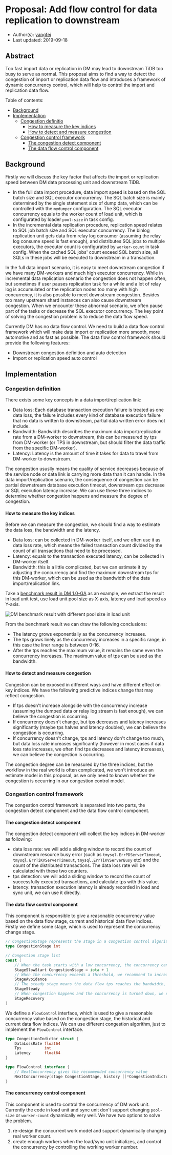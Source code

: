 # Proposal: Add flow control for data replication to downstream

- Author(s):    [yangfei](https://github.com/amyangfei)
- Last updated: 2019-09-18

## Abstract

Too fast import data or replication in DM may lead to downstream TiDB too busy to serve as normal. This proposal aims to find a way to detect the congestion of import or replication data flow and introduces a framework of dynamic concurrency control, which will help to control the import and replication data flow.

Table of contents:

- [Background](#Background)
- [Implementation](#Implementation)
    - [Congestion definitio](#Congestion-definitio)
        - [How to measure the key indices](#How-to-measure-the-key-indices)
        - [How to detect and measure congestion](#How-to-detect-and-measure-congestion)
    - [Congestion control framework](#Congestion-control-framework)
        - [The congestion detect component](#The-congestion-detect-component)
        - [The data flow control component](#The-data-flow-control-component)

## Background

Firstly we will discuss the key factor that affects the import or replication speed between DM data processing unit and downstream TiDB.

- In the full data import procedure, data import speed is based on the SQL batch size and SQL executor concurrency. The SQL batch size is mainly determined by the single statement size of dump data, which can be controlled with the `mydumper` configuration. The SQL executor concurrency equals to the worker count of load unit, which is configurated by loader `pool-size` in task config.
- In the incremental data replication procedure, replication speed relates to SQL job batch size and SQL executor concurrency. The binlog replication unit gets data from relay log consumer (assuming the relay log consume speed is fast enough), and distributes SQL jobs to multiple executors, the executor count is configurated by `worker-count` in task config. When the cached SQL jobs' count exceed SQL batch size, all SQLs in these jobs will be executed to downstream in a transaction.

In the full data import scenario, it is easy to meet downstream congestion if we have many DM-workers and much high executor concurrency. While in incremental data replication scenario the congestion does not happen often, but sometimes if user pauses replication task for a while and a lot of relay log is accumulated or the replication nodes too many with high concurrency, it is also possible to meet downstream congestion. Besides too many upstream shard instances can also cause downstream congestion. When we encounter these abnormal scenario, we often pause part of the tasks or decrease the SQL executor concurrency. The key point of solving the congestion problem is to reduce the data flow speed.

Currently DM has no data flow control. We need to build a data flow control framework which will make data import or replication more smooth, more automotive and as fast as possible. The data flow control framework should provide the following features:

- Downstream congestion definition and auto detection
- Import or replication speed auto control

## Implementation

### Congestion definition

There exists some key concepts in a data import/replication link:

- Data loss: Each database transaction execution failure is treated as one data loss, the failure includes every kind of database execution failure that no data is written to downstream, partial data written error does not include.
- Bandwidth: Bandwidth describes the maximum data import/replication rate from a DM-worker to downstream, this can be measured by tps from DM-worker (or TPS in downstream, but should filter the data traffic from the specific DM-worker).
- Latency: Latency is the amount of time it takes for data to travel from DM-worker to downstream.

The congestion ususlly means the quality of service decreases because of the service node or data link is carrying more data than it can handle. In the data import/replication scenario, the consequence of congestion can be partial downstream database execution timeout, downstream qps decrease or SQL execution latency increase. We can use these three indices to determine whether congestion happens and measure the degree of congestion.

#### How to measure the key indices

Before we can measure the congestion, we should find a way to estimate the data loss, the bandwidth and the latency.

- Data loss: can be collected in DM-worker itself, and we often use it as data loss rate, which means the failed transaction count divided by the count of all transactions that need to be processed.
- Latency: equals to the transaction executed latency, can be collected in DM-worker itself.
- Bandwidth: this is a little complicated, but we can estimate it by adjusting the concurrency and find the maximum downstream tps for this DM-worker, which can be used as the bandwidth of the data import/replication link.

Take a [benchmark result in DM 1.0-GA](https://pingcap.com/docs/v3.0/benchmark/dm-v1.0-ga/#benchmark-result-with-different-pool-size-in-load-unit) as an example, we extract the result in load unit test, use load unit pool size as X-axis, latency and load speed as Y-axis.

![DM benchmark result with different pool size in load unit](../media/rfc-load-benchmark.png)

From the benchmark result we can draw the following conclusions:

- The latency grows exponentially as the concurrency increases.
- The tps grows linely as the concurrency increases in a specific range, in this case the liner range is between 0-16.
- After the tps reaches the maximum value, it remains the same even the concurrency increases. The maximum value of tps can be used as the bandwidth.

#### How to detect and measure congestion

Congestion can be exposed in different ways and have different effect on key indices. We have the following predictive indices change that may reflect congestion.

- If tps doesn't increase alongside with the concurrency increase (assuming the dumped data or relay log stream is fast enough), we can believe the congestion is occurring.
- If concurrency doesn't change, but tps decreases and latency increases significantly (maybe tps halves and latency doubles), we can believe the congestion is occurring.
- If concurrency doesn't change, tps and latency don't change too much, but data loss rate increases significantly (however in most cases if data loss rate increases, we often find tps decreases and latency increases), we can believe the congestion is occurring.

The congestion degree can be measured by the three indices, but the workflow in the real world is often complicated, we won't introduce an estimate model in this proposal, as we only need to known whether the congestion is occurring in our congestion control model.

### Congestion control framework

The congestion control framework is separated into two parts, the congestion detect component and the data flow control component.

#### The congestion detect component

The congestion detect component will collect the key indices in DM-worker as following:

- data loss rate: we will add a sliding window to record the count of downstream resource busy error (such as `tmysql.ErrPDServerTimeout`, `tmysql.ErrTiKVServerTimeout`, `tmysql.ErrTiKVServerBusy` etc) and the count of the distributed transactions. The data loss rate will be calculated with these two counters.
- tps detection: we will add a sliding window to record the count of successfully executed transactions, and calculate tps with this value.
- latency: transaction execution latency is already recorded in load and sync unit, we can use it directly.

#### The data flow control component

This component is responsible to give a reasonable concurrency value based on the data flow stage, current and historical data flow indices. Firstly we define some stage, which is used to represent the concurrency change stage.

```go
// CongestionStage represents the stage in a congestion control algorithm
type CongestionStage int

// Congestion stage list
const (
    // When the task starts with a low concurrency, the concurrency can be increased fast in this stage.
    StageSlowStart CongestionStage = iota + 1
    // When the concurrency exceeds a threshold, we recommend to increase slowly, which is often called the avoidance stage.
    StageAvoidance
    // The steady stage means the data flow tps reaches the bandwidth, the latency keeps steady and no data loss.
    StageSteady
    // When congestion happens and the concurrency is turned down, we enter the recovery stage.
    StageRecovery
)
```

We define a `FlowControl` interface, which is used to give a reasonable concurrency value based on the congestion stage, the historical and current data flow indices. We can use different congestion algorithm, just to implement the `FlowControl` interface.

```go
type CongestionIndictor struct {
	DataLossRate float64
	Tps          int
	Latency      float64
}

type FlowControl interface {
	// NextConcurrency gives the recommended concurrency value
	NextConcurrency(stage CongestionStage, history []*CongestionIndictor, current *CongestionIndictor) int
}
```

#### The concurrency control component

This component is used to control the concurrency of DM work unit. Currently the code in load unit and sync unit don't support changing `pool-size` or `worker-count` dynamically very well. We have two options to solve the problem.

1. re-design the concurrent work model and support dynamically changing real worker count.
2. create enough workers when the load/sync unit initializes, and control the concurrency by controlling the working worker number.
